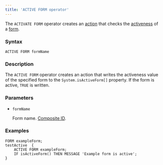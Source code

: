 ```yaml
---
title: 'ACTIVE FORM operator'
---
```


The `ACTIVATE FORM` operator creates an [action](Actions.md) that checks the [activeness](Activity_ACTIVE.md) of a [form](Forms.md).

### Syntax

    ACTIVE FORM formName

### Description

The `ACTIVE FORM` operator creates an action that writes the activeness value of the specified form to the `System.isActiveForm[]` property. If the form is active, `TRUE` is written.

### Parameters

- `formName`

    Form name. [Composite ID](IDs.md#cid-broken).

### Examples

```lsf
FORM exampleForm;
testActive  {
    ACTIVE FORM exampleForm;
    IF isActiveForm() THEN MESSAGE 'Example form is active';
}
```
